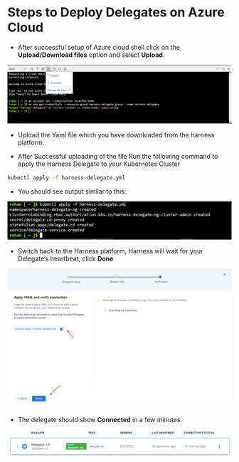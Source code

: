 # Steps to Deploy Delegates on Azure Cloud
- After successful setup of Azure cloud shell click on the **Upload/Download files** option and select **Upload**.

![Azure CLI](/Images/AzureCLI.jpg)

- Upload the Yaml file which you have downloaded from the harness platform.

- After Successful uploading of the file
Run the following command to apply the Harness Delegate to your Kubernetes Cluster

```bash
kubectl apply -f harness-delegate.yml
```

- You should see output similar to this:

![Command Output in CLI](/Images/KubectlCommandoutput.PNG)

- Switch back to the Harness platform, Harness will wait for your Delegate’s heartbeat, click **Done**

![Delegate Heart-Beat](/Images/delegate-heartbeat.png)

- The delegate should show **Connected** in a few minutes.

![Delegate succesfully connected](/Images/delegateConnected.PNG)
